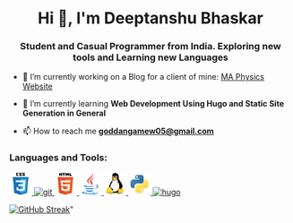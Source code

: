 <h1 align="center">Hi 👋, I'm Deeptanshu Bhaskar</h1>
<h3 align="center"> Student and Casual Programmer from India. Exploring new tools and Learning new Languages </h3>

- 🔭 I’m currently working on a Blog for a client of mine: [MA Physics Website](https://github.com/BadBryan44567/plump-classes-website)

- 🌱 I’m currently learning **Web Development Using Hugo and Static Site Generation in General**

- 📫 How to reach me **goddangamew05@gmail.com**

<h3 align="left">Languages and Tools:</h3>
<a href="https://www.w3schools.com/css/" target="_blank" rel="noreferrer"> <img src="https://raw.githubusercontent.com/devicons/devicon/master/icons/css3/css3-original-wordmark.svg" alt="css3" width="40" height="40"/>  <a href="https://git-scm.com/" target="_blank" rel="noreferrer"> <img src="https://www.vectorlogo.zone/logos/git-scm/git-scm-icon.svg" alt="git" width="40" height="40"/> </a> <a href="https://www.w3.org/html/" target="_blank" rel="noreferrer"> <img src="https://raw.githubusercontent.com/devicons/devicon/master/icons/html5/html5-original-wordmark.svg" alt="html5" width="40" height="40"/> </a> <a href="https://www.java.com" target="_blank" rel="noreferrer"> <img src="https://raw.githubusercontent.com/devicons/devicon/master/icons/java/java-original.svg" alt="java" width="40" height="40"/> </a> <a href="https://www.linux.org/" target="_blank" rel="noreferrer"> <img src="https://raw.githubusercontent.com/devicons/devicon/master/icons/linux/linux-original.svg" alt="linux" width="40" height="40"/> </a>  <a href="https://www.python.org" target="_blank" rel="noreferrer"> <img src="https://raw.githubusercontent.com/devicons/devicon/master/icons/python/python-original.svg" alt="python" width="40" height="40"/> </a> <a href = "https://gohugo.io" alt = "hugo" target = "_blank" rel = "noreferrer"> <img src='https://cdn.jsdelivr.net/gh/devicons/devicon/icons/devicon/devicon-original.svg' alt = 'hugo' width = '40' height = '40'/></a></p>

[![GitHub Streak](https://github-readme-streak-stats.herokuapp.com?user=BadBryan44567&theme=dracula)](https://git.io/streak-stats)"
